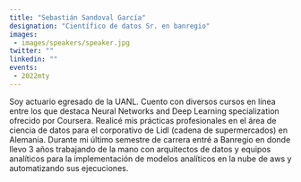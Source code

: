 ```yaml
---
title: "Sebastián Sandoval García"
designation: "Científico de datos Sr. en banregio"
images:
 - images/speakers/speaker.jpg
twitter: ""
linkedin: ""
events:
 - 2022mty
---
```


Soy actuario egresado de la UANL. Cuento con diversos cursos en línea entre los que destaca Neural Networks and Deep Learning specialization ofrecido por Coursera. Realicé mis prácticas profesionales en el área de ciencia de datos para el corporativo de Lidl (cadena de supermercados) en Alemania. Durante mi último semestre de carrera entré a Banregio en donde llevo 3 años trabajando de la mano con arquitectos de datos y equipos analíticos para la implementación de modelos analíticos en la nube de aws y automatizando sus ejecuciones.